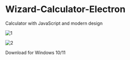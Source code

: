 # Wizard-Calculator-Electron

Calculator with JavaScript and modern design

![1](https://user-images.githubusercontent.com/109457379/211411045-6dff4537-33ce-4c25-9150-ff367f32786e.png)

![2](https://user-images.githubusercontent.com/109457379/211411064-26a705c3-1bee-4fe7-9060-105ad8ffa4b1.png)

Download for Windows 10/11
